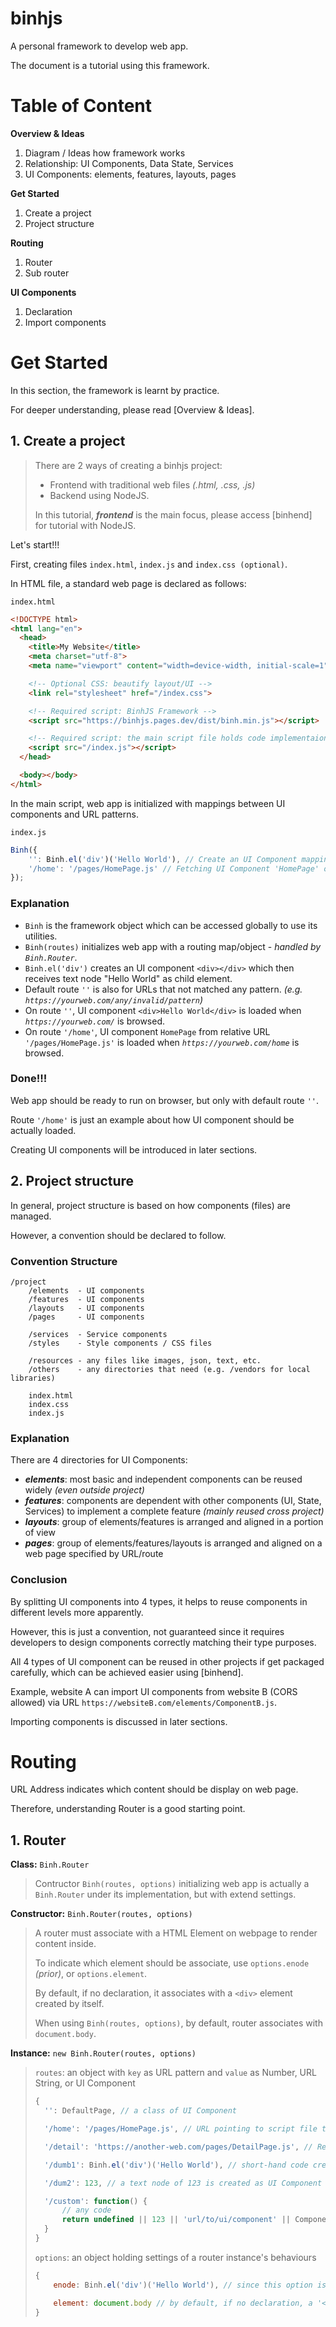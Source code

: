 # binhjs
A personal framework to develop web app.

The document is a tutorial using this framework.

# Table of Content

**Overview & Ideas**
  1. Diagram / Ideas how framework works
  2. Relationship: UI Components, Data State, Services
  3. UI Components: elements, features, layouts, pages

**Get Started**
  1. Create a project
  2. Project structure

**Routing**
  1. Router
  2. Sub router

**UI Components**
  1. Declaration
  2. Import components

# Get Started

In this section, the framework is learnt by practice.

For deeper understanding, please read [Overview & Ideas].

## 1. Create a project
> There are 2 ways of creating a binhjs project:
> * Frontend with traditional web files _(.html, .css, .js)_
> * Backend using NodeJS.
>
> In this tutorial, ***frontend*** is the main focus, please access [binhend] for tutorial with NodeJS.

Let's start!!!

First, creating files `index.html`, `index.js` and `index.css (optional)`.

In HTML file, a standard web page is declared as follows:

`index.html`
```html
<!DOCTYPE html>
<html lang="en">
  <head>
    <title>My Website</title>
    <meta charset="utf-8">
    <meta name="viewport" content="width=device-width, initial-scale=1">

    <!-- Optional CSS: beautify layout/UI -->
    <link rel="stylesheet" href="/index.css">

    <!-- Required script: BinhJS Framework -->
    <script src="https://binhjs.pages.dev/dist/binh.min.js"></script>

    <!-- Required script: the main script file holds code implementaion using BinhJS -->
    <script src="/index.js"></script>
  </head>

  <body></body>
</html>
```

In the main script, web app is initialized with mappings between UI components and URL patterns.

`index.js`
```js
Binh({
    '': Binh.el('div')('Hello World'), // Create an UI Component mapping default route
    '/home': '/pages/HomePage.js' // Fetching UI Component 'HomePage' on loading route '/home'
});
```

### Explanation
* `Binh` is the framework object which can be accessed globally to use its utilities.
* `Binh(routes)` initializes web app with a routing map/object - _handled by `Binh.Router`_.
* `Binh.el('div')` creates an UI component `<div></div>` which then receives text node "Hello World" as child element.
* Default route `''` is also for URLs that not matched any pattern. _(e.g. `https://yourweb.com/any/invalid/pattern`)_
* On route `''`, UI component `<div>Hello World</div>` is loaded when _`https://yourweb.com/`_ is browsed.
* On route `'/home'`, UI component `HomePage` from relative URL `'/pages/HomePage.js'` is loaded when _`https://yourweb.com/home`_ is browsed.

### Done!!!
Web app should be ready to run on browser, but only with default route `''`.

Route `'/home'` is just an example about how UI component should be actually loaded.

Creating UI components will be introduced in later sections.

## 2. Project structure

In general, project structure is based on how components (files) are managed.

However, a convention should be declared to follow.

### Convention Structure
```
/project
    /elements  - UI components
    /features  - UI components
    /layouts   - UI components
    /pages     - UI components

    /services  - Service components
    /styles    - Style components / CSS files

    /resources - any files like images, json, text, etc.
    /others    - any directories that need (e.g. /vendors for local libraries)

    index.html
    index.css
    index.js
```

### Explanation

There are 4 directories for UI Components:
* ***elements***: most basic and independent components can be reused widely _(even outside project)_
* ***features***: components are dependent with other components (UI, State, Services) to implement a complete feature _(mainly reused cross project)_
* ***layouts***: group of elements/features is arranged and aligned in a portion of view
* ***pages***: group of elements/features/layouts is arranged and aligned on a web page specified by URL/route

### Conclusion

By splitting UI components into 4 types, it helps to reuse components in different levels more apparently.

However, this is just a convention, not guaranteed since it requires developers to design components correctly matching their type purposes.

All 4 types of UI component can be reused in other projects if get packaged carefully, which can be achieved easier using [binhend].

Example, website A can import UI components from website B (CORS allowed) via URL `https://websiteB.com/elements/ComponentB.js`.

Importing components is discussed in later sections.

# Routing

URL Address indicates which content should be display on web page.

Therefore, understanding Router is a good starting point.

## 1. Router

**Class:** `Binh.Router`
> Contructor `Binh(routes, options)` initializing web app is actually a `Binh.Router` under its implementation, but with extend settings.

**Constructor:** `Binh.Router(routes, options)`
> A router must associate with a HTML Element on webpage to render content inside.
> 
> To indicate which element should be associate, use `options.enode` _(prior)_, or `options.element`.
> 
> By default, if no declaration, it associates with a `<div>` element created by itself.
> 
> When using `Binh(routes, options)`, by default, router associates with `document.body`.

**Instance:** `new Binh.Router(routes, options)`

> `routes`: an object with `key` as URL pattern and `value` as Number, URL String, or UI Component
> 
> ```js
> {
>   '': DefaultPage, // a class of UI Component
> 
>   '/home': '/pages/HomePage.js', // URL pointing to script file that declares UI Component
> 
>   '/detail': 'https://another-web.com/pages/DetailPage.js', // Reuse UI Component from another website
> 
>   '/dumb1': Binh.el('div')('Hello World'), // short-hand code creating a simple UI Component
> 
>   '/dum2': 123, // a text node of 123 is created as UI Component
> 
>   '/custom': function() {
>       // any code
>       return undefined || 123 || 'url/to/ui/component' || ComponentUI || Binh.el('div') || anotherFunction;
>   }
> }
> ```
> 
> `options`: an object holding settings of a router instance's behaviours
> 
> ```js
> {
>     enode: Binh.el('div')('Hello World'), // since this option is prior, options.element will be ignored
> 
>     element: document.body // by default, if no declaration, a '<div>' element is created to hold the content
> }
> ```
> 

